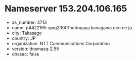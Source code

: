# Nameserver 153.204.106.165

* as_number: 4713
* name: p4422165-ipxg23001hodogaya.kanagawa.ocn.ne.jp.
* city: Takasago
* country: JP
* organization: NTT Communications Corporation
* version: dnsmasq-2.55
* dnssec: false
